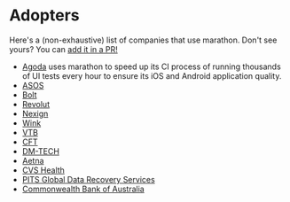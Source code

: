 # Adopters

Here's a (non-exhaustive) list of companies that use marathon. Don't see yours? You
can [add it in a PR!](https://github.com/MarathonLabs/marathon/edit/develop/ADOPTERS.md)

* [Agoda](https://github.com/agoda-com) uses marathon to speed up its CI process of running thousands of UI tests every hour to ensure its
  iOS and Android application quality.
* [ASOS](https://www.asos.com)
* [Bolt](https://github.com/bolteu)
* [Revolut](https://github.com/revolut-mobile)
* [Nexign](https://nexign.com)
* [Wink](https://wink.ru)
* [VTB](https://www.vtb.ru)
* [CFT](https://www.cft.ru)
* [DM-TECH](https://dmtech.team)
* [Aetna](https://www.aetna.com) 
* [CVS Health](https://www.cvshealth.com)
* [PITS Global Data Recovery Services](https://www.pitsdatarecovery.net/)
* [Commonwealth Bank of Australia](https://www.commbank.com.au/)
